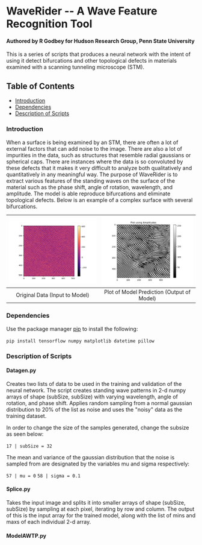 # WaveRider -- A Wave Feature Recognition Tool
#### Authored by R Godbey for Hudson Research Group, Penn State University
This is a series of scripts that produces a neural network with the intent of
using it detect bifurcations and other topological defects in materials examined
with a scanning tunneling microscope (STM).

## Table of Contents

* [Introduction](https://github.com/rag5495/waverider#introduction)
* [Dependencies](https://github.com/rag5495/waverider#dependencies)
* [Description of Scripts](https://github.com/rag5495/waverider#description-of-scripts)


### Introduction
When a surface is being examined by an STM, there are often a lot of external
factors that can add noise to the image. There are also a lot of impurities in
the data, such as structures that resemble radial gaussians or spherical caps.
There are instances where the data is so convoluted by these defects that it makes
it very difficult to analyze both qualitatively and quantitatively in any
meaningful way. The purpose of WaveRider is to extract various features of the
standing waves on the surface of the material such as the phase shift, angle of
rotation, wavelength, and amplitude. The model is able reproduce bifurcations
and eliminate topological defects. Below is an example of a complex surface with
several bifurcations.

![alt-text-1](orig.png "Original Data") | ![alt-text-2](amp.png "Plot of Prediction")
:--------------------------------------:|:------------------------------------------:
Original Data (Input to Model) | Plot of Model Prediction (Output of Model)


### Dependencies
Use the package manager [pip](https://pip.pypa.io/en/stable/) to install the following:

`pip install tensorflow numpy matplotlib datetime pillow`


### Description of Scripts

#### Datagen.py
Creates two lists of data to be used in the training and validation of the neural
network. The script creates standing wave patterns in 2-d numpy arrays of shape
(subSize, subSize) with varying wavelength, angle of rotation, and phase shift.
Applies random sampling from a normal gaussian distribution to 20% of the list as
noise and uses the "noisy" data as the training dataset.

In order to change the size of the samples generated, change the subsize as seen below:

`17 | subSize = 32`

The mean and variance of the gaussian distribution that the noise is sampled from
are designated by the variables mu and sigma respectively:

`57 | mu = 0`
`58 | sigma = 0.1`

#### Splice.py
Takes the input image and splits it into smaller arrays of shape (subSize, subSize)
by sampling at each pixel, iterating by row and column. The output of this is the
input array for the trained model, along with the list of mins and maxs of each
individual 2-d array.

#### ModelAWTP.py
